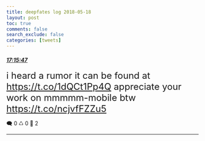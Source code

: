 ```yaml
---
title: deepfates log 2018-05-18
layout: post
toc: true
comments: false
search_exclude: false
categories: [tweets]
---
```



#### <a href = "https://twitter.com/deepfates/status/997616768590823424">*17:15:47*</a>

<font size="5">i heard a rumor it can be found at  https://t.co/1dQCt1Pp4Q  appreciate your work on mmmmm-mobile btw  https://t.co/ncjvfFZZu5</font>



🗨️ 0 ♺ 0 🤍  2   

---
    
            

